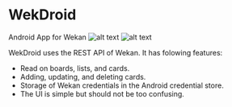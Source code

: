# WekDroid
Android App for Wekan
![alt text](https://travis-ci.org/mariovor/WekDroid.svg?branch=master "Master branch build")
![alt text](https://travis-ci.org/mariovor/WekDroid.svg?branch=develop "Development branch build")

WekDroid uses the REST API of Wekan.
It has folowing features: 
* Read on boards, lists, and cards. 
* Adding, updating, and deleting cards.
* Storage of Wekan credentials in the Android credential store.
* The UI is simple but should not be too confusing.
 



